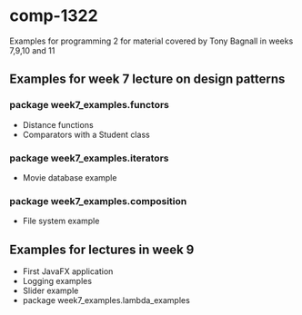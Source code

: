 # comp-1322

Examples for programming 2 for material covered by Tony Bagnall in weeks 7,9,10 and 11

## Examples for week 7 lecture on design patterns

### package week7_examples.functors
- Distance functions
- Comparators with a Student class
### package week7_examples.iterators
- Movie database example
### package week7_examples.composition
- File system example

## Examples for lectures in week 9
- First JavaFX application
- Logging examples
- Slider example
- package week7_examples.lambda_examples


